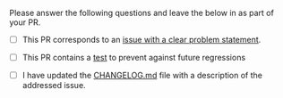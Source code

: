 Please answer the following questions and leave the below in as part of your PR.

- [ ] This PR corresponds to an [issue with a clear problem statement](https://github.com/babashka/babashka/blob/master/doc/dev.md#start-with-an-issue-before-writing-code).

- [ ] This PR contains a [test](https://github.com/babashka/babashka/blob/master/doc/dev.md#tests) to prevent against future regressions

- [ ] I have updated the [CHANGELOG.md](https://github.com/squint-cljs/cherry/blob/master/CHANGELOG.md) file with a description of the addressed issue.
